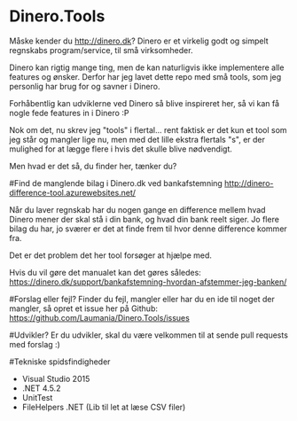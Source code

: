 # Dinero.Tools
Måske kender du http://dinero.dk?
Dinero er et virkelig godt og simpelt regnskabs program/service, til små virksomheder.

Dinero kan rigtig mange ting, men de kan naturligvis ikke implementere alle features og ønsker. Derfor har jeg lavet dette repo med små tools, som jeg personlig har brug for og savner i Dinero. 

Forhåbentlig kan udviklerne ved Dinero så blive inspireret her, så vi kan få nogle fede features in i Dinero :P

Nok om det, nu skrev jeg "tools" i flertal... rent faktisk er det kun et tool som jeg står og mangler lige nu, men med det lille ekstra flertals "s", er der mulighed for at lægge flere i hvis det skulle blive nødvendigt.

Men hvad er det så, du finder her, tænker du?

#Find de manglende bilag i Dinero.dk ved bankafstemning
http://dinero-difference-tool.azurewebsites.net/

Når du laver regnskab har du nogen gange en difference mellem hvad Dinero mener der skal stå i din bank, og hvad din bank reelt siger. Jo flere bilag du har, jo sværer er det at finde frem til hvor denne difference kommer fra.

Det er det problem det her tool forsøger at hjælpe med.

Hvis du vil gøre det manualet kan det gøres således:
https://dinero.dk/support/bankafstemning-hvordan-afstemmer-jeg-banken/

#Forslag eller fejl?
Finder du fejl, mangler eller har du en ide til noget der mangler, så opret et issue her på Github:
https://github.com/Laumania/Dinero.Tools/issues

#Udvikler?
Er du udvikler, skal du være velkommen til at sende pull requests med forslag :)

#Tekniske spidsfindigheder
- Visual Studio 2015
- .NET 4.5.2
- UnitTest
- FileHelpers .NET (Lib til let at læse CSV filer)
